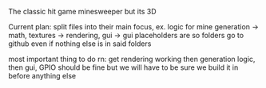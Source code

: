 The classic hit game minesweeper but its 3D

Current plan:
split files into their main focus, ex. logic for mine generation -> math, textures -> rendering, gui -> gui
placeholders are so folders go to github even if nothing else is in said folders

most important thing to do rn: get rendering working
then generation logic,
then gui,
GPIO should be fine but we will have to be sure we build it in before anything else


